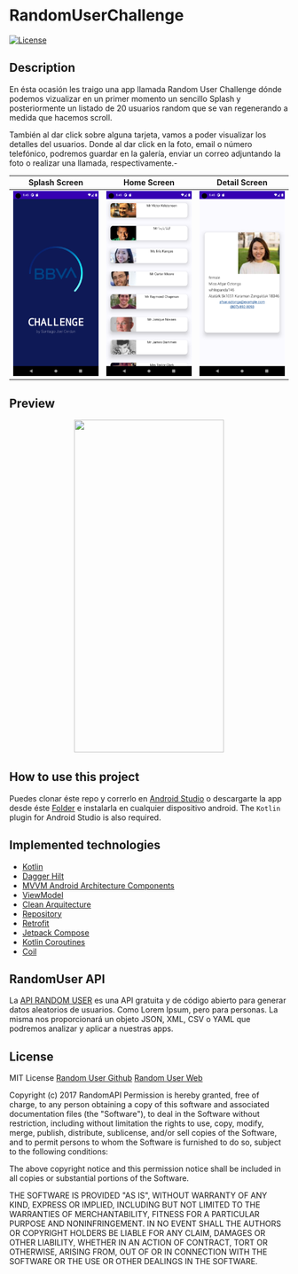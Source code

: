 # RandomUserChallenge
<a href="https://github.com/scerdan"><img alt="License" src="https://img.shields.io/static/v1?label=GitHub&message=sCerdan&color=00ff4c"/></a>

## Description
En ésta ocasión les traigo una app llamada Random User Challenge dónde podemos vizualizar en un primer momento un sencillo Splash y posteriormente un listado de 20 usuarios random que se van regenerando a medida que hacemos scroll. 

También al dar click sobre alguna tarjeta, vamos a poder visualizar los detalles del usuarios. Donde al dar click en la foto, email o número telefónico, podremos guardar en la galería, enviar un correo adjuntando la foto o realizar una llamada, respectivamente.-

| Splash Screen | Home Screen | Detail Screen |
-------------------|-------------------|----------------
|![Splash Screen](https://github.com/scerdan/randomUserChallenge/blob/core_branch/screenshots/splash.png) | ![Home Screen](https://github.com/scerdan/randomUserChallenge/blob/core_branch/screenshots/userList.png) | ![EDetail Screen](https://github.com/scerdan/randomUserChallenge/blob/core_branch/screenshots/userDetail.png) |

## Preview
<p align="center">
<img src="https://github.com/scerdan/randomUserChallenge/blob/core_branch/screenshots/newRecord.gif" width="270" height="600" />
</p>

## How to use this project
Puedes clonar éste repo y correrlo en [Android Studio](https://developer.android.com/studio) o descargarte la app desde éste [Folder](https://github.com/scerdan/randomUserChallenge/tree/core_branch/apk) e instalarla en cualquier dispositivo android.
The `Kotlin` plugin for Android Studio is also required.

## Implemented technologies

* [Kotlin](https://kotlinlang.org/)
* [Dagger Hilt](https://dagger.dev/hilt/)
* [MVVM Android Architecture Components](https://developer.android.com/topic/libraries/architecture)
* [ViewModel](https://developer.android.com/topic/libraries/architecture/viewmodel)
* [Clean Arquitecture](https://blog.cleancoder.com/uncle-bob/2012/08/13/the-clean-architecture.html)
* [Repository](https://docs.microsoft.com/en-us/dotnet/architecture/microservices/microservice-ddd-cqrs-patterns/infrastructure-persistence-layer-design#:~:text=of%20Work%20patterns.-,The%20Repository%20pattern,from%20the%20domain%20model%20layer)
* [Retrofit](http://square.github.io/retrofit/)
* [Jetpack Compose](https://developer.android.com/jetpack/compose?hl=es-419)
* [Kotlin Coroutines](https://developer.android.com/kotlin/coroutines)
* [Coil](https://coil-kt.github.io/coil/)

## RandomUser API

La [API RANDOM USER](https://randomuser.me/) es una API gratuita y de código abierto para generar datos aleatorios de usuarios. Como Lorem Ipsum, pero para personas.
La misma nos proporcionará un objeto JSON, XML, CSV o YAML que podremos analizar y aplicar a nuestras apps.

## License
MIT License
[Random User Github](https://github.com/RandomAPI/Randomuser.me-Node)
[Random User Web](https://randomuser.me/)

Copyright (c) 2017 RandomAPI
Permission is hereby granted, free of charge, to any person obtaining a copy
of this software and associated documentation files (the "Software"), to deal
in the Software without restriction, including without limitation the rights
to use, copy, modify, merge, publish, distribute, sublicense, and/or sell
copies of the Software, and to permit persons to whom the Software is
furnished to do so, subject to the following conditions:

The above copyright notice and this permission notice shall be included in all
copies or substantial portions of the Software.

THE SOFTWARE IS PROVIDED "AS IS", WITHOUT WARRANTY OF ANY KIND, EXPRESS OR
IMPLIED, INCLUDING BUT NOT LIMITED TO THE WARRANTIES OF MERCHANTABILITY,
FITNESS FOR A PARTICULAR PURPOSE AND NONINFRINGEMENT. IN NO EVENT SHALL THE
AUTHORS OR COPYRIGHT HOLDERS BE LIABLE FOR ANY CLAIM, DAMAGES OR OTHER
LIABILITY, WHETHER IN AN ACTION OF CONTRACT, TORT OR OTHERWISE, ARISING FROM,
OUT OF OR IN CONNECTION WITH THE SOFTWARE OR THE USE OR OTHER DEALINGS IN THE
SOFTWARE.
